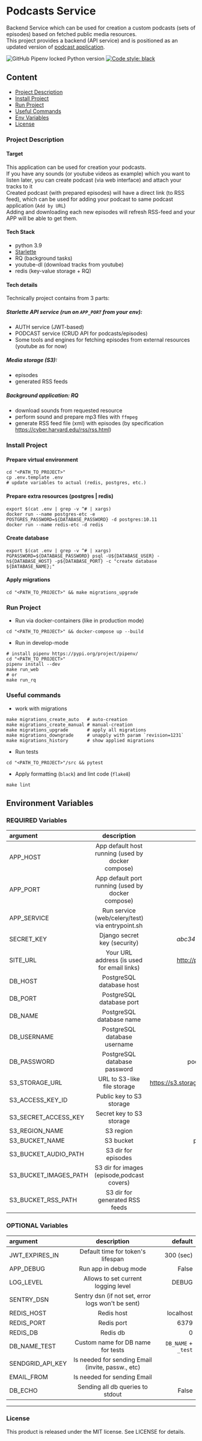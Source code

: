# Podcasts Service
Backend Service which can be used for creation a custom podcasts (sets of episodes) based on fetched public media resources.<br/>
This project provides a backend (API service) and is positioned as an updated version of [podcast application](https://github.com/DmitryBurnaev/podcast).

![GitHub Pipenv locked Python version](https://img.shields.io/github/pipenv/locked/python-version/DmitryBurnaev/podcast-service)
[![Code style: black](https://img.shields.io/badge/code%20style-black-000000.svg)](https://github.com/psf/black)

## Content
+ [Project Description](#project-description)
+ [Install Project](#install-project)
+ [Run Project](#run-project)
+ [Useful Commands](#useful-commands)
+ [Env Variables](#environment-variables)
+ [License](#license)


### Project Description

#### Target 
This application can be used for creation your podcasts. <br/>
If you have any sounds (or youtube videos as example) which you want to listen later, you can create podcast (via web interface) and attach your tracks to it <br/>
Created podcast (with prepared episodes) will have a direct link (to RSS feed), which can be used for adding your podcast to same podcast application (`Add by URL`) <br />
Adding and downloading each new episodes will refresh RSS-feed and your APP will be able to get them.

#### Tech Stack
+ python 3.9
+ [Starlette](https://www.starlette.io/) 
+ RQ (background tasks)
+ youtube-dl (download tracks from youtube)
+ redis (key-value storage + RQ)

#### Tech details
Technically project contains from 3 parts:

##### Starlette API service (run on `APP_PORT` from your env):
  + AUTH service (JWT-based)
  + PODCAST service (CRUD API for podcasts/episodes)
  + Some tools and engines for fetching episodes from external resources (youtube as for now) 

##### Media storage (S3):  
  + episodes
  + generated RSS feeds 

##### Background application: RQ 
  + download sounds from requested resource
  + perform sound and prepare mp3 files with `ffmpeg`
  + generate RSS feed file (xml) with episodes (by specification https://cyber.harvard.edu/rss/rss.html)  



### Install Project

#### Prepare virtual environment
```shell script
cd "<PATH_TO_PROJECT>"
cp .env.template .env
# update variables to actual (redis, postgres, etc.)
```

#### Prepare extra resources (postgres | redis)
```shell script
export $(cat .env | grep -v ^# | xargs)
docker run --name postgres-etc -e POSTGRES_PASSWORD=${DATABASE_PASSWORD} -d postgres:10.11
docker run --name redis-etc -d redis
```

#### Create database
```shell script
export $(cat .env | grep -v ^# | xargs)
PGPASSWORD=${DATABASE_PASSWORD} psql -U${DATABASE_USER} -h${DATABASE_HOST} -p${DATABASE_PORT} -c "create database ${DATABASE_NAME};"
```

#### Apply migrations
```shell script
cd "<PATH_TO_PROJECT>" && make migrations_upgrade
```


### Run Project

+ Run via docker-containers (like in production mode)
```shell script
cd "<PATH_TO_PROJECT>" && docker-compose up --build
```

+ Run in develop-mode
```shell script
# install pipenv https://pypi.org/project/pipenv/
cd "<PATH_TO_PROJECT>"
pipenv install --dev
make run_web
# or 
make run_rq
```

### Useful commands

+ work with migrations 
```shell script
make migrations_create_auto   # auto-creation
make migrations_create_manual # manual-creation
make migrations_upgrade       # apply all migrations
make migrations_downgrade     # unapply with param `revision=1231`
make migrations_history       # show applied migrations

```

+ Run tests
```shell script
cd "<PATH_TO_PROJECT>"/src && pytest 
```

+ Apply formatting (`black`) and lint code (`flake8`)
```shell script
make lint
```

## Environment Variables

### REQUIRED Variables

| argument              |                    description                    |                         example |
|:----------------------|:-------------------------------------------------:|--------------------------------:|
| APP_HOST              | App default host running (used by docker compose) |                       127.0.0.1 |
| APP_PORT              | App default port running (used by docker compose) |                            9000 |
| APP_SERVICE           |  Run service (web/celery/test) via entrypoint.sh  |                             web |
| SECRET_KEY            |           Django secret key (security)            |            _abc3412j345j1f2d3f_ |
| SITE_URL              |    Your URL address (is used for email links)     |           http://podcast.st.com |
| DB_HOST               |             PostgreSQL database host              |                       127.0.0.1 |
| DB_PORT               |             PostgreSQL database port              |                            5432 |
| DB_NAME               |             PostgreSQL database name              |                         podcast |
| DB_USERNAME           |           PostgreSQL database username            |                         podcast |
| DB_PASSWORD           |           PostgreSQL database password            |                 podcast_asf2342 |
| S3_STORAGE_URL        |            URL to S3-like file storage            | https://s3.storage.endpoint.net |
| S3_ACCESS_KEY_ID      |             Public key to S3 storage              |                                 |
| S3_SECRET_ACCESS_KEY  |             Secret key to S3 storage              |                                 |
| S3_REGION_NAME        |                     S3 region                     |                                 |
| S3_BUCKET_NAME        |                     S3 bucket                     |                   podcast-media |
| S3_BUCKET_AUDIO_PATH  |                S3 dir for episodes                |                           audio |
| S3_BUCKET_IMAGES_PATH |    S3 dir for images (episode,podcast covers)     |                          images |
| S3_BUCKET_RSS_PATH    |          S3 dir for generated RSS feeds           |                             rss |

### OPTIONAL Variables

| argument         |                    description                    |             default |
|:-----------------|:-------------------------------------------------:|--------------------:|
| JWT_EXPIRES_IN   |         Default time for token's lifespan         |           300 (sec) |
| APP_DEBUG        |               Run app in debug mode               |               False |
| LOG_LEVEL        |        Allows to set current logging level        |               DEBUG |
| SENTRY_DSN       | Sentry dsn (if not set, error logs won't be sent) |                     |
| REDIS_HOST       |                    Redis host                     |           localhost |
| REDIS_PORT       |                    Redis port                     |                6379 |
| REDIS_DB         |                     Redis db                      |                   0 |
| DB_NAME_TEST     |         Custom name for DB name for tests         | `DB_NAME` + `_test` |
| SENDGRID_API_KEY | Is needed for sending Email (invite, passw., etc) |                     |
| EMAIL_FROM       |            Is needed for sending Email            |                     |
| DB_ECHO          |         Sending all db queries to stdout          |               False |


* * *

### License

This product is released under the MIT license. See LICENSE for details.
